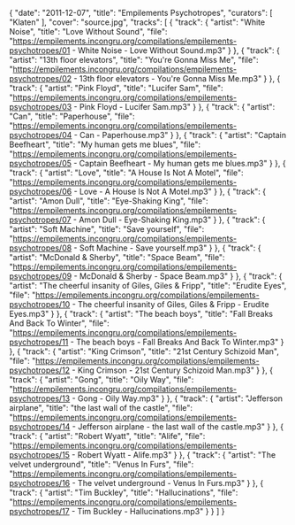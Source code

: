{
  "date": "2011-12-07",
  "title": "Empilements Psychotropes",
  "curators": [
    "Klaten"
  ],
  "cover": "source.jpg",
  "tracks": [
    {
      "track": {
        "artist": "White Noise",
        "title": "Love Without Sound",
        "file": "https://empilements.incongru.org/compilations/empilements-psychotropes/01 - White Noise - Love Without Sound.mp3"
      }
    },
    {
      "track": {
        "artist": "13th floor elevators",
        "title": "You're Gonna Miss Me",
        "file": "https://empilements.incongru.org/compilations/empilements-psychotropes/02 - 13th floor elevators - You're Gonna Miss Me.mp3"
      }
    },
    {
      "track": {
        "artist": "Pink Floyd",
        "title": "Lucifer Sam",
        "file": "https://empilements.incongru.org/compilations/empilements-psychotropes/03 - Pink Floyd - Lucifer Sam.mp3"
      }
    },
    {
      "track": {
        "artist": "Can",
        "title": "Paperhouse",
        "file": "https://empilements.incongru.org/compilations/empilements-psychotropes/04 - Can - Paperhouse.mp3"
      }
    },
    {
      "track": {
        "artist": "Captain Beefheart",
        "title": "My human gets me blues",
        "file": "https://empilements.incongru.org/compilations/empilements-psychotropes/05 - Captain Beefheart - My human gets me blues.mp3"
      }
    },
    {
      "track": {
        "artist": "Love",
        "title": "A House Is Not A Motel",
        "file": "https://empilements.incongru.org/compilations/empilements-psychotropes/06 - Love - A House Is Not A Motel.mp3"
      }
    },
    {
      "track": {
        "artist": "Amon Dull",
        "title": "Eye-Shaking King",
        "file": "https://empilements.incongru.org/compilations/empilements-psychotropes/07 - Amon Dull - Eye-Shaking King.mp3"
      }
    },
    {
      "track": {
        "artist": "Soft Machine",
        "title": "Save yourself",
        "file": "https://empilements.incongru.org/compilations/empilements-psychotropes/08 - Soft Machine - Save yourself.mp3"
      }
    },
    {
      "track": {
        "artist": "McDonald & Sherby",
        "title": "Space Beam",
        "file": "https://empilements.incongru.org/compilations/empilements-psychotropes/09 - McDonald & Sherby - Space Beam.mp3"
      }
    },
    {
      "track": {
        "artist": "The cheerful insanity of Giles, Giles & Fripp",
        "title": "Erudite Eyes",
        "file": "https://empilements.incongru.org/compilations/empilements-psychotropes/10 - The cheerful insanity of Giles, Giles & Fripp - Erudite Eyes.mp3"
      }
    },
    {
      "track": {
        "artist": "The beach boys",
        "title": "Fall Breaks And Back To Winter",
        "file": "https://empilements.incongru.org/compilations/empilements-psychotropes/11 - The beach boys - Fall Breaks And Back To Winter.mp3"
      }
    },
    {
      "track": {
        "artist": "King Crimson",
        "title": "21st Century Schizoid Man",
        "file": "https://empilements.incongru.org/compilations/empilements-psychotropes/12 - King Crimson - 21st Century Schizoid Man.mp3"
      }
    },
    {
      "track": {
        "artist": "Gong",
        "title": "Oily Way",
        "file": "https://empilements.incongru.org/compilations/empilements-psychotropes/13 - Gong - Oily Way.mp3"
      }
    },
    {
      "track": {
        "artist": "Jefferson airplane",
        "title": "the last wall of the castle",
        "file": "https://empilements.incongru.org/compilations/empilements-psychotropes/14 - Jefferson airplane - the last wall of the castle.mp3"
      }
    },
    {
      "track": {
        "artist": "Robert Wyatt",
        "title": "Alife",
        "file": "https://empilements.incongru.org/compilations/empilements-psychotropes/15 - Robert Wyatt - Alife.mp3"
      }
    },
    {
      "track": {
        "artist": "The velvet underground",
        "title": "Venus In Furs",
        "file": "https://empilements.incongru.org/compilations/empilements-psychotropes/16 - The velvet underground - Venus In Furs.mp3"
      }
    },
    {
      "track": {
        "artist": "Tim Buckley",
        "title": "Hallucinations",
        "file": "https://empilements.incongru.org/compilations/empilements-psychotropes/17 - Tim Buckley - Hallucinations.mp3"
      }
    }
  ]
}

